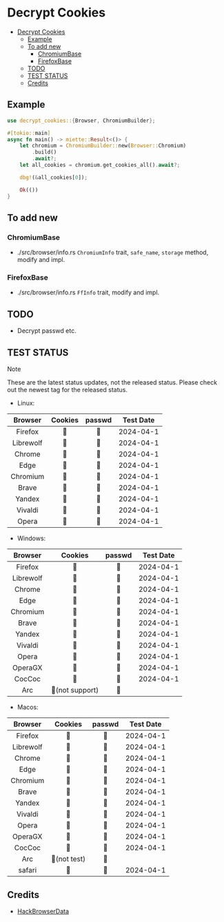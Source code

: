 # Decrypt Cookies

<!--toc:start-->
- [Decrypt Cookies](#decrypt-cookies)
  - [Example](#example)
  - [To add new](#to-add-new)
    - [ChromiumBase](#chromiumbase)
    - [FirefoxBase](#firefoxbase)
  - [TODO](#todo)
  - [TEST STATUS](#test-status)
  - [Credits](#credits)
<!--toc:end-->

## Example

```rust
use decrypt_cookies::{Browser, ChromiumBuilder};

#[tokio::main]
async fn main() -> miette::Result<()> {
    let chromium = ChromiumBuilder::new(Browser::Chromium)
        .build()
        .await?;
    let all_cookies = chromium.get_cookies_all().await?;

    dbg!(&all_cookies[0]);

    Ok(())
}
```

## To add new

### ChromiumBase

- ./src/browser/info.rs `ChromiumInfo` trait,
  `safe_name`, `storage` method, modify and impl.

### FirefoxBase

- ./src/browser/info.rs `FfInfo` trait, modify and impl.

## TODO

- Decrypt passwd etc.

## TEST STATUS

> [!NOTE]
>
> These are the latest status updates, not the released status.
> Please check out the newest tag for the released status.

- Linux:

|  Browser  | Cookies | passwd | Test Date |
| :-------: | :-----: | :----: | :-------: |
|  Firefox  |   🔑    |   🚫   | 2024-04-1 |
| Librewolf |   🔑    |   🚫   | 2024-04-1 |
|  Chrome   |   🔑    |   🔑   | 2024-04-1 |
|   Edge    |   🔑    |   🔑   | 2024-04-1 |
| Chromium  |   🔑    |   🔑   | 2024-04-1 |
|   Brave   |   🔑    |   🔑   | 2024-04-1 |
|  Yandex   |   🔑    |   🚫   | 2024-04-1 |
|  Vivaldi  |   🔑    |   🔑   | 2024-04-1 |
|   Opera   |   🔑    |   🔑   | 2024-04-1 |

- Windows:

|  Browser  |     Cookies     | passwd | Test Date |
| :-------: | :-------------: | :----: | :-------: |
|  Firefox  |       🔑        |   🚫   | 2024-04-1 |
| Librewolf |       🔑        |   🚫   | 2024-04-1 |
|  Chrome   |       🔑        |   🔑   | 2024-04-1 |
|   Edge    |       🔑        |   🔑   | 2024-04-1 |
| Chromium  |       🔑        |   🔑   | 2024-04-1 |
|   Brave   |       🔑        |   🔑   | 2024-04-1 |
|  Yandex   |       🔑        |   🚫   | 2024-04-1 |
|  Vivaldi  |       🔑        |   🔑   | 2024-04-1 |
|   Opera   |       🔑        |   🔑   | 2024-04-1 |
|  OperaGX  |       🔑        |   🔑   | 2024-04-1 |
|  CocCoc   |       🔑        |   🔑   | 2024-04-1 |
|    Arc    | 🚫(not support) |   🚫   |           |

- Macos:

|  Browser  |   Cookies    | passwd | Test Date |
| :-------: | :----------: | :----: | :-------: |
|  Firefox  |      🔑      |   🚫   | 2024-04-1 |
| Librewolf |      🔑      |   🚫   | 2024-04-1 |
|  Chrome   |      🔑      |   🔑   | 2024-04-1 |
|   Edge    |      🔑      |   🔑   | 2024-04-1 |
| Chromium  |      🔑      |   🔑   | 2024-04-1 |
|   Brave   |      🔑      |   🔑   | 2024-04-1 |
|  Yandex   |      🔑      |   🚫   | 2024-04-1 |
|  Vivaldi  |      🔑      |   🔑   | 2024-04-1 |
|   Opera   |      🔑      |   🔑   | 2024-04-1 |
|  OperaGX  |      🔑      |   🔑   | 2024-04-1 |
|  CocCoc   |      🔑      |   🔑   | 2024-04-1 |
|    Arc    | 🚫(not test) |   🚫   |           |
|  safari   |      🔑      |   🚫   | 2024-04-1 |

## Credits

- [HackBrowserData](https://github.com/moonD4rk/HackBrowserData)
